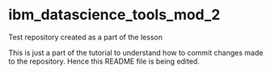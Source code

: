 # ibm_datascience_tools_mod_2
Test repository created as a part of the lesson

This is just a part of the tutorial to understand how to commit changes made to the repository. Hence this README file is being edited.
